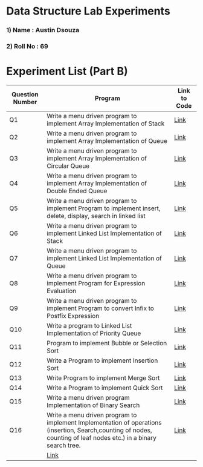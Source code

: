 # Data Structure Lab Experiments
### 1) Name     :  Austin Dsouza
### 2) Roll No  :  69


#    Experiment List (Part B)
| Question Number | Program                                                                                                                                                                                                                                                                                                                                                                                                                  | Link to Code                                                                                 | 
|------------|---------------------------------------------------------------------------------------------------------------------------------------------------------------------------------------------------------------------------------------------------------------------------------------------------------------------------------------------------------------------------------------------------------------------------------|-------------------------------------------------------------------------------------------|
| Q1         | Write a menu driven program to implement Array Implementation of Stack       | [Link](https://github.com/AustinDsza/DSA_programs/blob/main/69_1_Austin.c)                      |     
| Q2         | Write a menu driven program to implement Array Implementation of Queue       | [Link](https://github.com/AustinDsza/DSA_programs/blob/main/69_2_Austin.c)              | 
| Q3         | Write a menu driven program to implement Array Implementation of Circular Queue | [Link](https://github.com/AustinDsza/DSA_programs/blob/main/69_3_Austin.c)          |
| Q4         | Write a menu driven program to implement Array Implementation of Double Ended Queue | [Link](https://github.com/AustinDsza/DSA_programs/blob/main/69_4_Austin.c) | 
| Q5         | Write a menu driven program to implement Program to implement insert, delete, display, search in linked list  | [Link](https://github.com/AustinDsza/DSA_programs/blob/main/69_5_Austin.c)              | 
| Q6         | Write a menu driven program to implement Linked List Implementation of Stack  | [Link](https://github.com/AustinDsza/DSA_programs/blob/main/69_6_Austin.c)          |
| Q7         | Write a menu driven program to implement Linked List Implementation of Queue | [Link](https://github.com/AustinDsza/DSA_programs/blob/main/69_7_Austin.c) | 
| Q8         | Write a menu driven program to implement Program for Expression Evaluation                                                                                                                                                                                                                                                                          | [Link](https://github.com/AustinDsza/DSA_programs/blob/main/69_8_Austin.c)                            |
| Q9         | Write a menu driven program to implement Program to convert Infix to Postfix Expression                                                                                                                                                                                                                                                                       | [Link](https://github.com/AustinDsza/DSA_programs/blob/main/69_9_Austin.c)                 |
| Q10        | Write a program to Linked List Implementation of Priority Queue                                                                                                                                                                                                                                                                                                                                                                        | [Link]()                            |
| Q11        | Program to implement Bubble or Selection Sort                                                                                                                                                                                                                                                                                                                                                      | [Link](https://github.com/Prakhar29Sharma/DSA/blob/master/palindrome_using_stack.c)                            |
| Q12        | Write a Program to implement Insertion Sort                                                                                                                                                                                                                                                                                                                                                                   | [Link]()              |
| Q13        | Write Program to implement Merge Sort                                                                                                                                                                                                                                                                                                                                                                  | [Link](https://github.com/Prakhar29Sharma/DSA/blob/master/InfixToPostFix.c)                     |
| Q14        | Write a Program to implement Quick Sort                                                                                                                                                                                                                                                                                                                                                         | [Link](https://github.com/Prakhar29Sharma/DSA/blob/master/PostFixEval.c)                 |
| Q15        | Write a menu driven program Implementation of Binary Search                                                                                                                                                                                                                                                                                    | [Link](https://github.com/Prakhar29Sharma/DSA/blob/master/NormalQueueImplementation.c)                            |
| Q16        | Write a menu driven program to implement Implementation of operations (insertion, Search,counting of nodes, counting of leaf nodes etc.) in a binary search tree.                                                                                                                                                                                                                                                               | [Link](https://github.com/Prakhar29Sharma/DSA/blob/master/QueueImplementationUsingLinkedList.c)                 |
                                                                                                                                                                                                                                                                                                                                                                   | [Link](https://github.com/Prakhar29Sharma/DSA/blob/master/mergeSort.c)                        |
